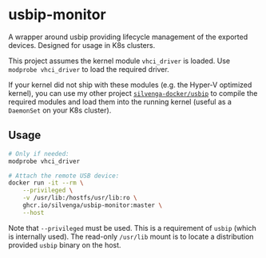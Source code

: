 # usbip-monitor

A wrapper around usbip providing lifecycle management of the exported devices. Designed for usage in K8s clusters.

This project assumes the kernel module `vhci_driver` is loaded. Use `modprobe vhci_driver` to load the required driver.

If your kernel did not ship with these modules (e.g. the Hyper-V optimized kernel), you can use my other project [`silvenga-docker/usbip`](https://github.com/silvenga-docker/usbip) to compile the required modules and load them into the running kernel (useful as a `DaemonSet` on your K8s cluster).

## Usage

```bash
# Only if needed:
modprobe vhci_driver

# Attach the remote USB device:
docker run -it --rm \
    --privileged \
    -v /usr/lib:/hostfs/usr/lib:ro \
    ghcr.io/silvenga/usbip-monitor:master \
    --host
```

Note that `--privileged` must be used. This is a requirement of `usbip` (which is internally used). The read-only `/usr/lib` mount is to locate a distribution provided `usbip` binary on the host.
